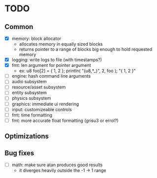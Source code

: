 <!--
 * Description:  Todo for Liquid Engine/Project Museum
 * Author:       Alicia Amarilla (smushyaa@gmail.com)
 * File Created: September 29, 2023
-->
# TODO
## Common
- [x] memory: block allocator
    - allocates memory in equally sized blocks
    - returns pointer to a range of blocks big enough to
        hold requested memory
- [x] logging: write logs to file (with timestamps?)
- [x] fmt: len argument for pointer argument
    - ex:
    u8 foo[2] = { 1, 2 };
    println( "{u8,*_}", 2, foo );
    "{ 1, 2 }"
- [ ] engine: hash command line arguments
- [ ] audio subsystem
- [ ] resource/asset subsystem
- [ ] entity subsystem
- [ ] physics subsystem
- [ ] graphics: immediate ui rendering
- [ ] input: customizeable controls
- [ ] fmt: time formatting
- [ ] fmt: more accurate float formatting (grisu3 or errol?)
## Optimizations
## Bug fixes
- [ ] math: make sure atan produces good results
    - it diverges heavily outside the -1 -> 1 range

